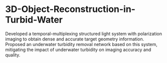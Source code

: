 # 3D-Object-Reconstruction-in-Turbid-Water
Developed a temporal-multiplexing structured light system with polarization imaging to obtain dense and accurate target geometry information. Proposed an underwater turbidity removal network based on this system, mitigating the impact of underwater turbidity on imaging accuracy and quality.
